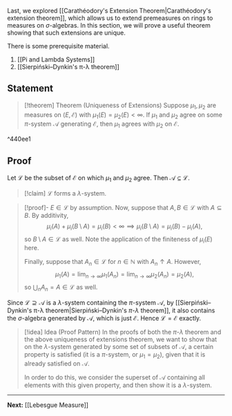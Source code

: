 Last, we explored [[Carathéodory's Extension Theorem|Carathéodory's extension theorem]], which allows us to extend premeasures on rings to measures on $\sigma$-algebras. In this section, we will prove a useful theorem showing that such extensions are unique.

There is some prerequisite material.
1. [[Pi and Lambda Systems]]
2. [[Sierpiński–Dynkin's π-λ theorem]]

## Statement

>[!theorem] Theorem (Uniqueness of Extensions)
>Suppose $\mu_{1},\mu_{2}$ are measures on $(E,\mathcal{E})$ with $\mu_{1}(E)=\mu_{2}(E)<\infty$. If $\mu_{1}$ and $\mu_{2}$ agree on some $\pi$-system $\mathcal{A}$ generating $\mathcal{E}$, then $\mu_{1}$ agrees with $\mu_{2}$ on $\mathcal{E}$.

^440ee1

## Proof

Let $\mathcal{L}$ be the subset of $\mathcal{E}$ on which $\mu_{1}$ and $\mu_{2}$ agree. Then $\mathcal{A}\subseteq \mathcal{L}$.

>[!claim]
>$\mathcal{L}$ forms a $\lambda$-system.

>[!proof]-
>$E\in\mathcal{L}$ by assumption. Now, suppose that $A,B\in\mathcal{L}$ with $A\subseteq B$. By additivity,
>$$\mu_{i}(A)+\mu_{i}(B\setminus A)=\mu_{i}(B)<\infty\implies\mu_{i}(B\setminus A)=\mu_{i}(B)-\mu_{i}(A),$$
>so $B\setminus A\in\mathcal{L}$ as well. Note the application of the finiteness of $\mu_{i}(E)$ here.
>
>Finally, suppose that $A_{n}\in\mathcal{L}$ for $n\in\mathbb{N}$ with $A_{n}\uparrow A$. However,
>$$\mu_{1}(A)=\lim_{ n \to \infty } \mu_{1}(A_{n})=\lim_{ n \to \infty } \mu_{2}(A_{n})=\mu_{2}(A),$$
>so $\bigcup_{n}A_{n}=A\in\mathcal{L}$ as well.

Since $\mathcal{L}\supseteq\mathcal{A}$ is a $\lambda$-system containing the $\pi$-system $\mathcal{A}$, by [[Sierpiński–Dynkin's π-λ theorem|Sierpiński–Dynkin's $\pi$-$\lambda$ theorem]], it also contains the $\sigma$-algebra generated by $\mathcal{A}$, which is just $\mathcal{E}$. Hence $\mathcal{L}=\mathcal{E}$ exactly.

>[!idea] Idea (Proof Pattern)
>In the proofs of both the $\pi$-$\lambda$ theorem and the above uniqueness of extensions theorem, we want to show that on the $\lambda$-system generated by some set of subsets of $\mathcal{A}$, a certain property is satisfied (it is a $\pi$-system, or $\mu_{1}=\mu_{2}$), given that it is already satisfied on $\mathcal{A}$.
>
>In order to do this, we consider the superset of $\mathcal{A}$ containing all elements with this given property, and then show it is a $\lambda$-system.

---

**Next:** [[Lebesgue Measure]]
